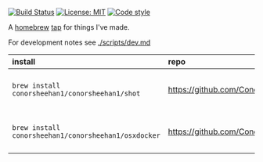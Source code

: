 [![Build Status](https://github.com/ConorSheehan1/homebrew-ConorSheehan1/workflows/ci/badge.svg)](https://github.com/ConorSheehan1/homebrew-ConorSheehan1/actions/)
[![License: MIT](https://img.shields.io/badge/License-MIT-yellow.svg)](https://opensource.org/licenses/MIT)
[![Code style](https://img.shields.io/badge/code_style-rubocop-black.svg)](https://github.com/rubocop-hq/rubocop)

A [homebrew](https://docs.brew.sh/) [tap](https://docs.brew.sh/How-to-Create-and-Maintain-a-Tap) for things I've made.

For development notes see [./scripts/dev.md](./scripts/dev.md)

|install|repo|description|version|
|:-|:-|:-|:-|
|`brew install conorsheehan1/conorsheehan1/shot`|https://github.com/ConorSheehan1/shot|Screenshot Helper for OSX Terminal|2.0.1|
|`brew install conorsheehan1/conorsheehan1/osxdocker`|https://github.com/ConorSheehan1/osxdocker|A CLI for working with docker on OSX|0.1.3|
